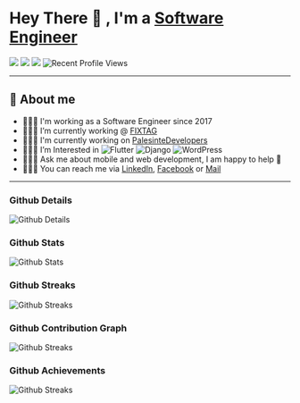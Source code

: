 # Hey There 👋 , I'm a [Software Engineer](https://github.com/msayed-net)


![](https://img.shields.io/badge/Mobile-Engineer-sucess)  ![](https://img.shields.io/badge/Flutter-Expert-informational) ![](https://img.shields.io/badge/Exp-4+yrs-orange) ![Recent Profile Views](https://komarev.com/ghpvc/?username=msayed-net)

---

## 🧑 About me

- 👨🏽‍💻 I'm working as a Software Engineer since 2017
- 👨🏽‍💻 I’m currently working @ [FIXTAG](https://wsmco.sa)
- 👨🏽‍💻 I'm currently working on [PalesinteDevelopers](https://github.com/PalestineDevelopers)
- 👨🏽‍💻 I’m Interested in ![Flutter](https://img.shields.io/badge/Flutter-02569B?style=for-the-badge&logo=flutter&logoColor=white) ![Django](https://img.shields.io/badge/Django-092E20?style=for-the-badge&logo=django&logoColor=white) ![WordPress](https://img.shields.io/badge/Wordpress-21759B?style=for-the-badge&logo=wordpress&logoColor=white)
- 👨🏽‍💻 Ask me about mobile and web development, I am happy to help 🤝
- 👨🏽‍💻 You can reach me via [LinkedIn](https://www.linkedin.com/in/msayed-net), [Facebook](https://www.facebook.com/msayed.net) or [Mail](mailto:msayed95@icloud.com)

---

### Github Details

![Github Details](https://github-profile-summary-cards.vercel.app/api/cards/profile-details?username=msayed-net&theme=github_dark)

### Github Stats

![Github Stats](https://github-readme-stats.vercel.app/api?username=msayed-net&hide_border=true&count_private=true&show_icons=true&theme=radical)

### Github Streaks

![Github Streaks](https://github-readme-streak-stats.herokuapp.com/?user=msayed-net&theme=black-ice&hide_border=true&stroke=0000&background=0D1117&ring=e05397&fire=e05397&currStreakLabel=e05397)

### Github Contribution Graph

![Github Streaks](https://activity-graph.herokuapp.com/graph?username=msayed-net&bg_color=0D1117&color=e05397&line=e05397&point=FFFFFF&hide_border=true&)

### Github Achievements

![Github Streaks](https://github-profile-trophy.vercel.app/?username=msayed-net&margin-w=5&theme=radical)
